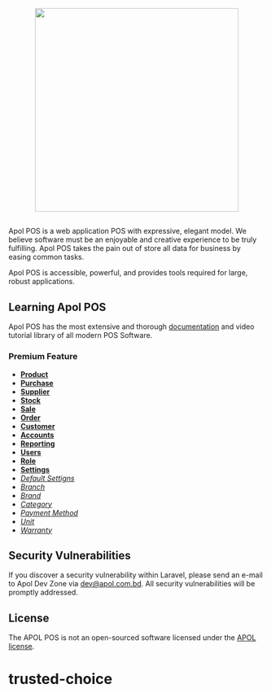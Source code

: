 <p align="center"><a href="https://apol.com.bd" target="_blank">
<img src="https://apol.com.bd/wp-content/uploads/2018/06/APOL_LOGO.png" width="400"></a></p>

## 

Apol POS is a web application POS with expressive, elegant model. We believe software must be an enjoyable and creative experience to be truly fulfilling. Apol POS takes the pain out of store all data for business by easing common tasks.


Apol POS is accessible, powerful, and provides tools required for large, robust applications.

## Learning Apol POS

Apol POS has the most extensive and thorough [documentation](https://apol.com.bd/apol-pos/docs) and video tutorial library of all modern POS Software.

### Premium Feature

- **[Product](#)**
- **[Purchase](#)**
- **[Supplier](#)**
- **[Stock](#)**
- **[Sale](#)**
- **[Order](#)**
- **[Customer](#)**
- **[Accounts](#)**
- **[Reporting](#)**
- **[Users](#)**
- **[Role](#)**
- **[Settings](#)**
- *[Default Settigns](#)*
- *[Branch](#)*
- *[Brand](#)*
- *[Category](#)*
- *[Payment Method](#)*
- *[Unit](#)*
- *[Warranty](#)*


## Security Vulnerabilities

If you discover a security vulnerability within Laravel, please send an e-mail to Apol Dev Zone via [dev@apol.com.bd](mailto:dev@apol.com.bd). All security vulnerabilities will be promptly addressed.

## License

The APOL POS is not an open-sourced software licensed under the [APOL license](https://apol.com.bd).
# trusted-choice
